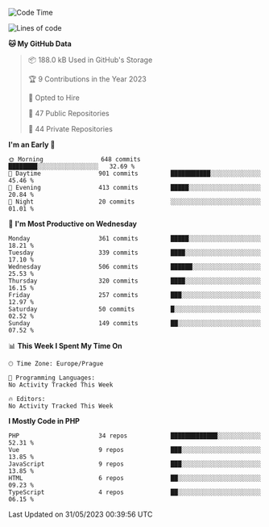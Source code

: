 <!--START_SECTION:waka-->
![Code Time](http://img.shields.io/badge/Code%20Time-1%2C583%20hrs%2058%20mins-blue)

![Lines of code](https://img.shields.io/badge/From%20Hello%20World%20I%27ve%20Written-745.0%20thousand%20lines%20of%20code-blue)

**🐱 My GitHub Data** 

> 📦 188.0 kB Used in GitHub's Storage 
 > 
> 🏆 9 Contributions in the Year 2023
 > 
> 💼 Opted to Hire
 > 
> 📜 47 Public Repositories 
 > 
> 🔑 44 Private Repositories 
 > 
**I'm an Early 🐤** 

```text
🌞 Morning                648 commits         ████████░░░░░░░░░░░░░░░░░   32.69 % 
🌆 Daytime                901 commits         ███████████░░░░░░░░░░░░░░   45.46 % 
🌃 Evening                413 commits         █████░░░░░░░░░░░░░░░░░░░░   20.84 % 
🌙 Night                  20 commits          ░░░░░░░░░░░░░░░░░░░░░░░░░   01.01 % 
```
📅 **I'm Most Productive on Wednesday** 

```text
Monday                   361 commits         █████░░░░░░░░░░░░░░░░░░░░   18.21 % 
Tuesday                  339 commits         ████░░░░░░░░░░░░░░░░░░░░░   17.10 % 
Wednesday                506 commits         ██████░░░░░░░░░░░░░░░░░░░   25.53 % 
Thursday                 320 commits         ████░░░░░░░░░░░░░░░░░░░░░   16.15 % 
Friday                   257 commits         ███░░░░░░░░░░░░░░░░░░░░░░   12.97 % 
Saturday                 50 commits          █░░░░░░░░░░░░░░░░░░░░░░░░   02.52 % 
Sunday                   149 commits         ██░░░░░░░░░░░░░░░░░░░░░░░   07.52 % 
```


📊 **This Week I Spent My Time On** 

```text
🕑︎ Time Zone: Europe/Prague

💬 Programming Languages: 
No Activity Tracked This Week

🔥 Editors: 
No Activity Tracked This Week
```

**I Mostly Code in PHP** 

```text
PHP                      34 repos            █████████████░░░░░░░░░░░░   52.31 % 
Vue                      9 repos             ███░░░░░░░░░░░░░░░░░░░░░░   13.85 % 
JavaScript               9 repos             ███░░░░░░░░░░░░░░░░░░░░░░   13.85 % 
HTML                     6 repos             ██░░░░░░░░░░░░░░░░░░░░░░░   09.23 % 
TypeScript               4 repos             ██░░░░░░░░░░░░░░░░░░░░░░░   06.15 % 
```




 Last Updated on 31/05/2023 00:39:56 UTC
<!--END_SECTION:waka-->
<!--
**AlexKratky/AlexKratky** is a ✨ _special_ ✨ repository because its `README.md` (this file) appears on your GitHub profile.

Here are some ideas to get you started:

- 🔭 I’m currently working on ...
- 🌱 I’m currently learning ...
- 👯 I’m looking to collaborate on ...
- 🤔 I’m looking for help with ...
- 💬 Ask me about ...
- 📫 How to reach me: ...
- 😄 Pronouns: ...
- ⚡ Fun fact: ...
-->
